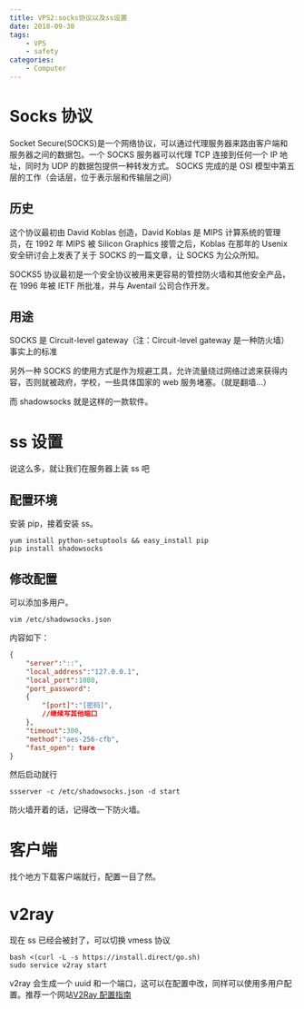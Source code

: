 ```yaml
---
title: VPS2:socks协议以及ss设置
date: 2018-09-30
tags:
    - VPS
    - safety
categories:
    - Computer
---
```


# Socks 协议

Socket Secure(SOCKS)是一个网络协议，可以通过代理服务器来路由客户端和服务器之间的数据包。一个 SOCKS 服务器可以代理 TCP 连接到任何一个 IP 地址，同时为 UDP 的数据包提供一种转发方式。
SOCKS 完成的是 OSI 模型中第五层的工作（会话层，位于表示层和传输层之间）

## 历史

这个协议最初由 David Koblas 创造，David Koblas 是 MIPS 计算系统的管理员，在 1992 年 MIPS 被 Silicon Graphics 接管之后，Koblas 在那年的 Usenix 安全研讨会上发表了关于 SOCKS 的一篇文章，让 SOCKS 为公众所知。

SOCKS5 协议最初是一个安全协议被用来更容易的管控防火墙和其他安全产品，在 1996 年被 IETF 所批准，并与 Aventail 公司合作开发。

## 用途

SOCKS 是 Circuit-level gateway（注：Circuit-level gateway 是一种防火墙）事实上的标准

另外一种 SOCKS 的使用方式是作为规避工具，允许流量绕过网络过滤来获得内容，否则就被政府，学校，一些具体国家的 web 服务堵塞。（就是翻墙...）

而 shadowsocks 就是这样的一款软件。

# ss 设置

说这么多，就让我们在服务器上装 ss 吧

## 配置环境

安装 pip，接着安装 ss。

```shell
yum install python-setuptools && easy_install pip
pip install shadowsocks
```

## 修改配置

可以添加多用户。

```
vim /etc/shadowsocks.json
```

内容如下：

```json
{
    "server":"::",
    "local_address":"127.0.0.1",
    "local_port":1080,
    "port_password":
    {
        "[port]":"[密码]",
        //继续写其他端口
    },
    "timeout":300,
    "method":"aes-256-cfb",
    "fast_open": ture
}
```

然后启动就行

```
ssserver -c /etc/shadowsocks.json -d start
```

防火墙开着的话，记得改一下防火墙。

# 客户端

找个地方下载客户端就行，配置一目了然。

# v2ray

现在 ss 已经会被封了，可以切换 vmess 协议

```
bash <(curl -L -s https://install.direct/go.sh)
sudo service v2ray start
```

v2ray 会生成一个 uuid 和一个端口，这可以在配置中改，同样可以使用多用户配置。推荐一个网站[V2Ray 配置指南](https://toutyrater.github.io)
